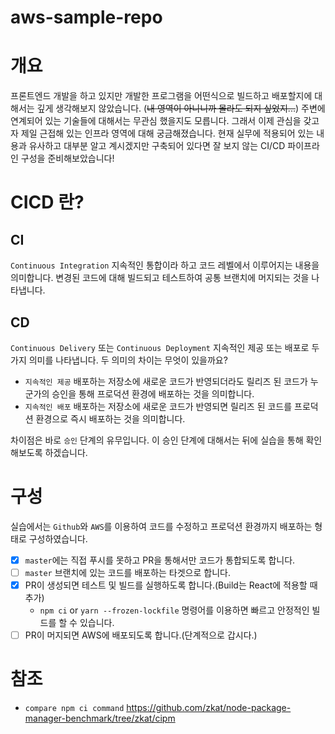 # aws-sample-repo

# 개요

프론트엔드 개발을 하고 있지만 개발한 프로그램을 어떤식으로 빌드하고 배포할지에 대해서는 깊게 생각해보지 않았습니다. (~~내 영역이 아니니까 몰라도 되지 싶었지...~~)
주변에 연계되어 있는 기술들에 대해서는 무관심 했을지도 모릅니다. 그래서 이제 관심을 갖고자 제일 근접해 있는 인프라 영역에 대해 궁금해졌습니다. 현재 실무에 적용되어 있는 내용과 유사하고 대부분 알고 계시겠지만 구축되어 있다면 잘 보지 않는 CI/CD 파이프라인 구성을 준비해보았습니다!

# CICD 란?

## CI
`Continuous Integration` 지속적인 통합이라 하고 코드 레벨에서 이루어지는 내용을 의미합니다. 변경된 코드에 대해 빌드되고 테스트하여 공통 브랜치에 머지되는 것을 나타냅니다.

## CD

`Continuous Delivery` 또는 `Continuous Deployment` 지속적인 제공 또는 배포로 두가지 의미를 나타냅니다. 두 의미의 차이는 무엇이 있을까요? 
- `지속적인 제공` 배포하는 저장소에 새로운 코드가 반영되더라도 릴리즈 된 코드가 누군가의 승인을 통해 프로덕션 환경에 배포하는 것을 의미합니다.
- `지속적인 배포` 배포하는 저장소에 새로운 코드가 반영되면 릴리즈 된 코드를 프로덕션 환경으로 즉시 배포하는 것을 의미합니다.

차이점은 바로 `승인` 단계의 유무입니다. 이 승인 단계에 대해서는 뒤에 실습을 통해 확인해보도록 하겠습니다.

# 구성

실습에서는 `Github`와 `AWS`를 이용하여 코드를 수정하고 프로덕션 환경까지 배포하는 형태로 구성하였습니다.

- [x] `master`에는 직접 푸시를 못하고 PR을 통해서만 코드가 통합되도록 합니다.
- [ ] `master` 브랜치에 있는 코드를 배포하는 타겟으로 합니다.
- [x] PR이 생성되면 테스트 및 빌드를 실행하도록 합니다.(Build는 React에 적용할 때 추가)
    - `npm ci` or `yarn --frozen-lockfile` 명령어를 이용하면 빠르고 안정적인 빌드를 할 수 있습니다.
- [ ] PR이 머지되면 AWS에 배포되도록 합니다.(단계적으로 갑시다.)

# 참조
- `compare npm ci command` https://github.com/zkat/node-package-manager-benchmark/tree/zkat/cipm
